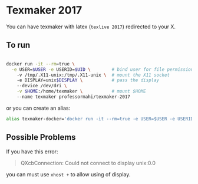 # Texmaker 2017
You can have texmaker with latex (`texlive 2017`) redirected to your X.

## To run
```bash

docker run -it --rm=true \
  -e USER=$USER -e USERID=$UID \		# bind user for file permissions
	-v /tmp/.X11-unix:/tmp/.X11-unix \ 	# mount the X11 socket
	-e DISPLAY=unix$DISPLAY \ 			# pass the display
	--device /dev/dri \
	-v $HOME:/home/texmaker \			# mount $HOME
	--name texmaker professormahi/texmaker-2017
```

or you can create an alias:

```bash
alias texmaker-docker='docker run -it --rm=true -e USER=$USER -e USERID=$UID -v /tmp/.X11-unix:/tmp/.X11-unix -e DISPLAY=unix$DISPLAY --device /dev/dri -v $HOME:/home/texmaker --name texmaker professormahi/texmaker-2017'
```
## Possible Problems
If you have this error:

> QXcbConnection: Could not connect to display unix:0.0

you can must use `xhost +` to allow using of display.
